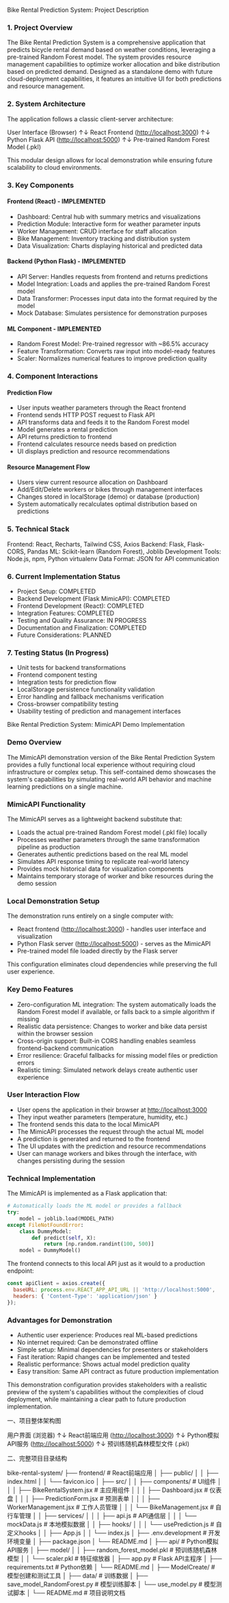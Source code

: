 Bike Rental Prediction System: Project Description


### 1. Project Overview

The Bike Rental Prediction System is a comprehensive application that predicts bicycle rental demand based on weather conditions, leveraging a pre-trained Random Forest model. The system provides resource management capabilities to optimize worker allocation and bike distribution based on predicted demand. Designed as a standalone demo with future cloud-deployment capabilities, it features an intuitive UI for both predictions and resource management.


### 2. System Architecture

The application follows a classic client-server architecture:

User Interface (Browser)
        ↑↓
React Frontend ([http://localhost:3000](http://localhost:3000))
        ↑↓
Python Flask API ([http://localhost:5000](http://localhost:5000))
        ↑↓
Pre-trained Random Forest Model (.pkl)

This modular design allows for local demonstration while ensuring future scalability to cloud environments.


### 3. Key Components


#### Frontend (React) - IMPLEMENTED

 
- Dashboard: Central hub with summary metrics and visualizations
- Prediction Module: Interactive form for weather parameter inputs
- Worker Management: CRUD interface for staff allocation
- Bike Management: Inventory tracking and distribution system
- Data Visualization: Charts displaying historical and predicted data


#### Backend (Python Flask) - IMPLEMENTED

 
- API Server: Handles requests from frontend and returns predictions
- Model Integration: Loads and applies the pre-trained Random Forest model
- Data Transformer: Processes input data into the format required by the model
- Mock Database: Simulates persistence for demonstration purposes


#### ML Component - IMPLEMENTED

 
- Random Forest Model: Pre-trained regressor with ~86.5% accuracy
- Feature Transformation: Converts raw input into model-ready features
- Scaler: Normalizes numerical features to improve prediction quality


### 4. Component Interactions


#### Prediction Flow

 
- User inputs weather parameters through the React frontend
- Frontend sends HTTP POST request to Flask API
- API transforms data and feeds it to the Random Forest model
- Model generates a rental prediction
- API returns prediction to frontend
- Frontend calculates resource needs based on prediction
- UI displays prediction and resource recommendations


#### Resource Management Flow

 
- Users view current resource allocation on Dashboard
- Add/Edit/Delete workers or bikes through management interfaces
- Changes stored in localStorage (demo) or database (production)
- System automatically recalculates optimal distribution based on predictions


### 5. Technical Stack

Frontend: React, Recharts, Tailwind CSS, Axios
Backend: Flask, Flask-CORS, Pandas
ML: Scikit-learn (Random Forest), Joblib
Development Tools: Node.js, npm, Python virtualenv
Data Format: JSON for API communication


### 6. Current Implementation Status

- Project Setup: COMPLETED
- Backend Development (Flask MimicAPI): COMPLETED
- Frontend Development (React): COMPLETED
- Integration Features: COMPLETED
- Testing and Quality Assurance: IN PROGRESS
- Documentation and Finalization: COMPLETED
- Future Considerations: PLANNED


### 7. Testing Status (In Progress)

- Unit tests for backend transformations
- Frontend component testing
- Integration tests for prediction flow
- LocalStorage persistence functionality validation
- Error handling and fallback mechanisms verification
- Cross-browser compatibility testing
- Usability testing of prediction and management interfaces


Bike Rental Prediction System: MimicAPI Demo Implementation


### Demo Overview

The MimicAPI demonstration version of the Bike Rental Prediction System provides a fully functional local experience without requiring cloud infrastructure or complex setup. This self-contained demo showcases the system's capabilities by simulating real-world API behavior and machine learning predictions on a single machine.


### MimicAPI Functionality

The MimicAPI serves as a lightweight backend substitute that:

- Loads the actual pre-trained Random Forest model (.pkl file) locally
- Processes weather parameters through the same transformation pipeline as production
- Generates authentic predictions based on the real ML model
- Simulates API response timing to replicate real-world latency
- Provides mock historical data for visualization components
- Maintains temporary storage of worker and bike resources during the demo session


### Local Demonstration Setup

The demonstration runs entirely on a single computer with:

- React frontend ([http://localhost:3000](http://localhost:3000)) - handles user interface and visualization
- Python Flask server ([http://localhost:5000](http://localhost:5000)) - serves as the MimicAPI
- Pre-trained model file loaded directly by the Flask server

This configuration eliminates cloud dependencies while preserving the full user experience.


### Key Demo Features

- Zero-configuration ML integration: The system automatically loads the Random Forest model if available, or falls back to a simple algorithm if missing
- Realistic data persistence: Changes to worker and bike data persist within the browser session
- Cross-origin support: Built-in CORS handling enables seamless frontend-backend communication
- Error resilience: Graceful fallbacks for missing model files or prediction errors
- Realistic timing: Simulated network delays create authentic user experience


### User Interaction Flow

- User opens the application in their browser at [http://localhost:3000](http://localhost:3000)
- They input weather parameters (temperature, humidity, etc.)
- The frontend sends this data to the local MimicAPI
- The MimicAPI processes the request through the actual ML model
- A prediction is generated and returned to the frontend
- The UI updates with the prediction and resource recommendations
- User can manage workers and bikes through the interface, with changes persisting during the session


### Technical Implementation

The MimicAPI is implemented as a Flask application that:

```python
# Automatically loads the ML model or provides a fallback
try:
    model = joblib.load(MODEL_PATH)
except FileNotFoundError:
    class DummyModel:
        def predict(self, X):
            return [np.random.randint(100, 500)]
    model = DummyModel()
```

The frontend connects to this local API just as it would to a production endpoint:

```javascript
const apiClient = axios.create({
  baseURL: process.env.REACT_APP_API_URL || 'http://localhost:5000',
  headers: { 'Content-Type': 'application/json' }
});
```

### Advantages for Demonstration

- Authentic user experience: Produces real ML-based predictions
- No internet required: Can be demonstrated offline
- Simple setup: Minimal dependencies for presenters or stakeholders
- Fast iteration: Rapid changes can be implemented and tested
- Realistic performance: Shows actual model prediction quality
- Easy transition: Same API contract as future production implementation

This demonstration configuration provides stakeholders with a realistic preview of the system's capabilities without the complexities of cloud deployment, while maintaining a clear path to future production implementation.


一、项目整体架构图

用户界面 (浏览器)
     ↑↓
React前端应用 ([http://localhost:3000](http://localhost:3000))
     ↑↓
Python模拟API服务 ([http://localhost:5000](http://localhost:5000))
     ↑↓
预训练随机森林模型文件 (.pkl)

二、完整项目目录结构

bike-rental-system/
├── frontend/                  # React前端应用
│   ├── public/
│   │   ├── index.html
│   │   └── favicon.ico
│   ├── src/
│   │   ├── components/        # UI组件
│   │   │   ├── BikeRentalSystem.jsx       # 主应用组件
│   │   │   ├── Dashboard.jsx              # 仪表盘
│   │   │   ├── PredictionForm.jsx         # 预测表单
│   │   │   ├── WorkerManagement.jsx       # 工作人员管理
│   │   │   └── BikeManagement.jsx         # 自行车管理
│   │   ├── services/
│   │   │   ├── api.js         # API通信层
│   │   │   └── mockData.js    # 本地模拟数据
│   │   ├── hooks/
│   │   │   └── usePrediction.js  # 自定义hooks
│   │   ├── App.js
│   │   └── index.js
│   ├── .env.development       # 开发环境变量
│   ├── package.json
│   └── README.md
│
├── api/                       # Python模拟API服务
│   ├── model/
│   │   ├── random_forest_model.pkl  # 预训练随机森林模型
│   │   └── scaler.pkl               # 特征缩放器
│   ├── app.py                 # Flask API主程序
│   ├── requirements.txt       # Python依赖
│   └── README.md
│
├── ModelCreate/               # 模型创建和测试工具
│   ├── data/                  # 训练数据
│   ├── save_model_RandomForest.py   # 模型训练脚本
│   └── use_model.py           # 模型测试脚本
│
└── README.md                  # 项目说明文档
